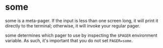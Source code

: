 # some

some is a meta-pager. If the input is less than one screen long, it will
print it directly to the terminal; otherwise, it will invoke your
regular pager.

some determines which pager to use by inspecting the `$PAGER`
environment variable. As such, it's important that you do not set
`PAGER=some`.
